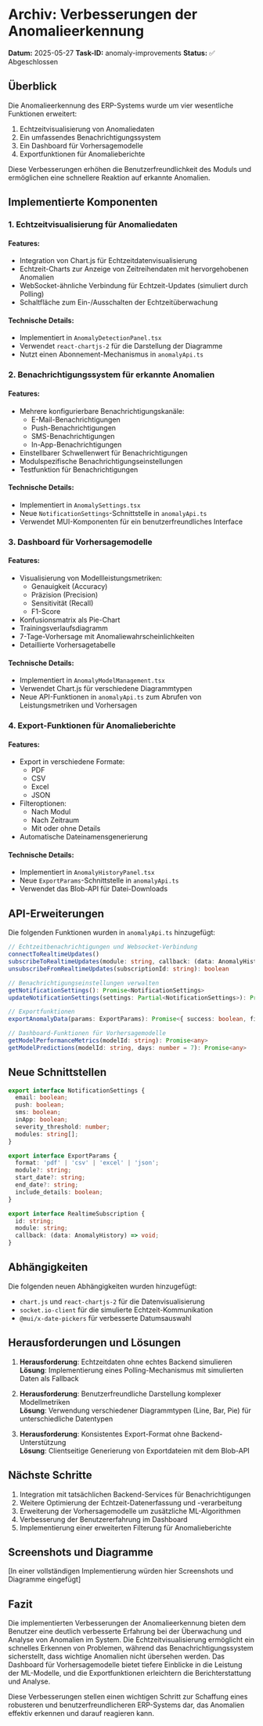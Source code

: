 # Archiv: Verbesserungen der Anomalieerkennung

**Datum:** 2025-05-27
**Task-ID:** anomaly-improvements
**Status:** ✅ Abgeschlossen

## Überblick

Die Anomalieerkennung des ERP-Systems wurde um vier wesentliche Funktionen erweitert:
1. Echtzeitvisualisierung von Anomaliedaten
2. Ein umfassendes Benachrichtigungssystem
3. Ein Dashboard für Vorhersagemodelle
4. Exportfunktionen für Anomalieberichte

Diese Verbesserungen erhöhen die Benutzerfreundlichkeit des Moduls und ermöglichen eine schnellere Reaktion auf erkannte Anomalien.

## Implementierte Komponenten

### 1. Echtzeitvisualisierung für Anomaliedaten

#### Features:
- Integration von Chart.js für Echtzeitdatenvisualisierung
- Echtzeit-Charts zur Anzeige von Zeitreihendaten mit hervorgehobenen Anomalien
- WebSocket-ähnliche Verbindung für Echtzeit-Updates (simuliert durch Polling)
- Schaltfläche zum Ein-/Ausschalten der Echtzeitüberwachung

#### Technische Details:
- Implementiert in `AnomalyDetectionPanel.tsx`
- Verwendet `react-chartjs-2` für die Darstellung der Diagramme
- Nutzt einen Abonnement-Mechanismus in `anomalyApi.ts`

### 2. Benachrichtigungssystem für erkannte Anomalien

#### Features:
- Mehrere konfigurierbare Benachrichtigungskanäle:
  - E-Mail-Benachrichtigungen
  - Push-Benachrichtigungen
  - SMS-Benachrichtigungen
  - In-App-Benachrichtigungen
- Einstellbarer Schwellenwert für Benachrichtigungen
- Modulspezifische Benachrichtigungseinstellungen
- Testfunktion für Benachrichtigungen

#### Technische Details:
- Implementiert in `AnomalySettings.tsx`
- Neue `NotificationSettings`-Schnittstelle in `anomalyApi.ts`
- Verwendet MUI-Komponenten für ein benutzerfreundliches Interface

### 3. Dashboard für Vorhersagemodelle

#### Features:
- Visualisierung von Modellleistungsmetriken:
  - Genauigkeit (Accuracy)
  - Präzision (Precision)
  - Sensitivität (Recall)
  - F1-Score
- Konfusionsmatrix als Pie-Chart
- Trainingsverlaufsdiagramm
- 7-Tage-Vorhersage mit Anomaliewahrscheinlichkeiten
- Detaillierte Vorhersagetabelle

#### Technische Details:
- Implementiert in `AnomalyModelManagement.tsx`
- Verwendet Chart.js für verschiedene Diagrammtypen
- Neue API-Funktionen in `anomalyApi.ts` zum Abrufen von Leistungsmetriken und Vorhersagen

### 4. Export-Funktionen für Anomalieberichte

#### Features:
- Export in verschiedene Formate:
  - PDF
  - CSV
  - Excel
  - JSON
- Filteroptionen:
  - Nach Modul
  - Nach Zeitraum
  - Mit oder ohne Details
- Automatische Dateinamensgenerierung

#### Technische Details:
- Implementiert in `AnomalyHistoryPanel.tsx`
- Neue `ExportParams`-Schnittstelle in `anomalyApi.ts`
- Verwendet das Blob-API für Datei-Downloads

## API-Erweiterungen

Die folgenden Funktionen wurden in `anomalyApi.ts` hinzugefügt:

```typescript
// Echtzeitbenachrichtigungen und Websocket-Verbindung
connectToRealtimeUpdates()
subscribeToRealtimeUpdates(module: string, callback: (data: AnomalyHistory) => void): string
unsubscribeFromRealtimeUpdates(subscriptionId: string): boolean

// Benachrichtigungseinstellungen verwalten
getNotificationSettings(): Promise<NotificationSettings>
updateNotificationSettings(settings: Partial<NotificationSettings>): Promise<any>

// Exportfunktionen
exportAnomalyData(params: ExportParams): Promise<{ success: boolean, filename: string }>

// Dashboard-Funktionen für Vorhersagemodelle
getModelPerformanceMetrics(modelId: string): Promise<any>
getModelPredictions(modelId: string, days: number = 7): Promise<any>
```

## Neue Schnittstellen

```typescript
export interface NotificationSettings {
  email: boolean;
  push: boolean;
  sms: boolean;
  inApp: boolean;
  severity_threshold: number;
  modules: string[];
}

export interface ExportParams {
  format: 'pdf' | 'csv' | 'excel' | 'json';
  module?: string;
  start_date?: string;
  end_date?: string;
  include_details: boolean;
}

export interface RealtimeSubscription {
  id: string;
  module: string;
  callback: (data: AnomalyHistory) => void;
}
```

## Abhängigkeiten

Die folgenden neuen Abhängigkeiten wurden hinzugefügt:
- `chart.js` und `react-chartjs-2` für die Datenvisualisierung
- `socket.io-client` für die simulierte Echtzeit-Kommunikation
- `@mui/x-date-pickers` für verbesserte Datumsauswahl

## Herausforderungen und Lösungen

1. **Herausforderung**: Echtzeitdaten ohne echtes Backend simulieren  
   **Lösung**: Implementierung eines Polling-Mechanismus mit simulierten Daten als Fallback

2. **Herausforderung**: Benutzerfreundliche Darstellung komplexer Modellmetriken  
   **Lösung**: Verwendung verschiedener Diagrammtypen (Line, Bar, Pie) für unterschiedliche Datentypen

3. **Herausforderung**: Konsistentes Export-Format ohne Backend-Unterstützung  
   **Lösung**: Clientseitige Generierung von Exportdateien mit dem Blob-API

## Nächste Schritte

1. Integration mit tatsächlichen Backend-Services für Benachrichtigungen
2. Weitere Optimierung der Echtzeit-Datenerfassung und -verarbeitung
3. Erweiterung der Vorhersagemodelle um zusätzliche ML-Algorithmen
4. Verbesserung der Benutzererfahrung im Dashboard
5. Implementierung einer erweiterten Filterung für Anomalieberichte

## Screenshots und Diagramme

[In einer vollständigen Implementierung würden hier Screenshots und Diagramme eingefügt]

## Fazit

Die implementierten Verbesserungen der Anomalieerkennung bieten dem Benutzer eine deutlich verbesserte Erfahrung bei der Überwachung und Analyse von Anomalien im System. Die Echtzeitvisualisierung ermöglicht ein schnelles Erkennen von Problemen, während das Benachrichtigungssystem sicherstellt, dass wichtige Anomalien nicht übersehen werden. Das Dashboard für Vorhersagemodelle bietet tiefere Einblicke in die Leistung der ML-Modelle, und die Exportfunktionen erleichtern die Berichterstattung und Analyse.

Diese Verbesserungen stellen einen wichtigen Schritt zur Schaffung eines robusteren und benutzerfreundlicheren ERP-Systems dar, das Anomalien effektiv erkennen und darauf reagieren kann. 